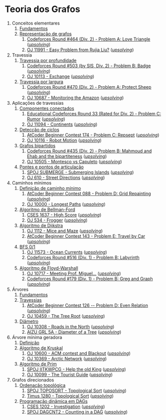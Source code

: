 Teoria dos Grafos
=================

1. Conceitos elementares
    1. [Fundamentos](slides/fundamentos/fundamentos.pdf)
    1. [Representação de grafos](slides/representacao/representacao.pdf)
        1. [Codeforces Round #464 (Div. 2) - Problem A: Love Triangle](https://codeforces.com/problemset/problem/939/A) ([_upsolving_](problems/CF_939A/CF_939A.pdf))
        1. [OJ 11991 - Easy Problem from Rujia Liu?](https://onlinejudge.org/index.php?option=onlinejudge&Itemid=8&page=show_problem&problem=3142) ([_upsolving_](problems/OJ_11991/OJ_11991.pdf))
1. Travessia
    1. [Travessia por profundidade](slides/dfs/dfs.pdf)
        1. [Codeforces Round #503 (by SIS, Div. 2) - Problem B: Badge](https://codeforces.com/problemset/problem/1020/B) ([_upsolving_](problems/CF_1020B/CF_1020B.pdf))
        1. [OJ 10113 - Exchange](https://onlinejudge.org/index.php?option=onlinejudge&Itemid=8&page=show_problem&problem=1054) ([_upsolving_](problems/OJ_10113/OJ_10113.pdf))
    1. [Travessia por largura](slides/bfs/bfs.pdf)
        1. [Codeforces Round #470 (Div. 2) - Problem A: Protect Sheep](https://codeforces.com/problemset/problem/948/A) ([_upsolving_](problems/CF_948A/CF_948A.pdf))
        1. [OJ 10687 - Monitoring the Amazon](https://onlinejudge.org/index.php?option=com_onlinejudge&Itemid=8&page=show_problem&category=0&problem=1628&mosmsg=Submission+received+with+ID+26496145) ([_upsolving_](problems/OJ_10687/OJ_10687.pdf))
1. Aplicações de travessias
    1. [Componentes conectados](slides/componentes_conectados/componentes_conectados.pdf)
        1. [Educational Codeforces Round 33 (Rated for Div. 2) - Problem C: Rumor](https://codeforces.com/contest/893/problem/C) ([_upsolving_](problems/CF_893C/CF_893C.pdf))
        1. [OJ 11094 - Continents](http://onlinejudge.org/index.php?option=com_onlinejudge&Itemid=8&category=24&page=show_problem&problem=2035) ([_upsolving_](problems/OJ_11094/OJ_11094.pdf))
    1. [Detecção de ciclos](slides/deteccao_de_ciclos/deteccao_de_ciclos.pdf)
        1. [AtCoder Beginner Contest 174 - Problem C: Repsept](https://atcoder.jp/contests/abc174/tasks/abc174_c) ([_upsolving_](problems/ABC_174C/ABC_174C.pdf))
        1. [OJ 10116 - Robot Motion](https://onlinejudge.org/index.php?option=com_onlinejudge&Itemid=8&page=show_problem&category=0&problem=1057&mosmsg=Submission+received+with+ID+26514001) ([_upsolving_](problems/OJ_10116/OJ_10116.pdf))
    1. [Grafos bipartidos](slides/grafos_bipartidos/grafos_bipartidos.pdf)
        1. [Codeforces Round #435 (Div. 2) - Problem B: Mahmoud and Ehab and the bipartiteness](https://codeforces.com/problemset/problem/862/B) ([_upsolving_](problems/CF_862B/CF_862B.pdf))
        1. [OJ 10505 - Montesco vs Capuleto](https://onlinejudge.org/index.php?option=com_onlinejudge&Itemid=8&category=24&page=show_problem&problem=1446) ([_upsolving_](problems/OJ_10505/OJ_10505.pdf))
    1. [Pontes e pontos de articulação](slides/pontes_e_pontos_de_articulacao/pontes_e_pontos_de_articulacao.pdf)
        1. [SPOJ SUBMERGE - Submerging Islands](https://www.spoj.com/problems/SUBMERGE/) ([_upsolving_](problems/SPOJ_SUBMERGE/SPOJ_SUBMERGE.pdf))
        1. [OJ 610 - Street Directions](https://onlinejudge.org/index.php?option=com_onlinejudge&Itemid=8&page=show_problem&category=0&problem=551&mosmsg=Submission+received+with+ID+26529110) ([_upsolving_](problems/OJ_610/OJ_610.pdf))
1. Caminhos mínimos
    1. [Definição de caminho mínimo](slides/caminhos_minimos/caminhos_minimos.pdf)
        1. [AtCoder Beginner Contest 088 - Problem D: Grid Repainting](https://atcoder.jp/contests/abc088/tasks/abc088_d) ([_upsolving_](problems/ABC_088D/ABC_088D.pdf))
        1. [OJ 10000 - Longest Paths](http://onlinejudge.org/index.php?option=com_onlinejudge&Itemid=8&category=24&page=show_problem&problem=941) ([_upsolving_](problems/OJ_10000/OJ_10000.pdf))
    1. [Algoritmo de Bellman-Ford](slides/bellman-ford/bellman-ford.pdf)
        1. [CSES 1637 - High Score](https://cses.fi/problemset/task/1673) ([_upsolving_](problems/CSES_1637/CSES_1637.pdf))
        1. [OJ 534 - Frogger](https://onlinejudge.org/index.php?option=com_onlinejudge&Itemid=8&category=24&page=show_problem&problem=475) ([_upsolving_](problems/OJ_534/OJ_534.pdf))
    1. [Algoritmo de Dijkstra](slides/dijkstra/dijkstra.pdf) 
        1. [OJ 1112 - Mice and Maze](http://onlinejudge.org/index.php?option=com_onlinejudge&Itemid=8&category=24&page=show_problem&problem=3553) ([_upsolving_](problems/OJ_1112/OJ_1112.pdf))
        1. [AtCoder Beginner Contest 143 - Problem E: Travel by Car](https://atcoder.jp/contests/abc143/tasks/abc143_e) ([_upsolving_](problems/ABC_143E/ABC_143E.pdf))
    1. [BFS 0/1](slides/bfs_01/bfs_01.pdf)
        1. [OJ 11573 - Ocean Currents](https://onlinejudge.org/index.php?option=com_onlinejudge&Itemid=8&category=24&page=show_problem&problem=2620) ([_upsolving_](problems/OJ_11573/OJ_11573.pdf))
        1. [Codeforces Round #516 (Div. 1) - Problem B: Labyrinth](https://codeforces.com/contest/1063/problem/B) ([_upsolving_](problems/CF_1063B/CF_1063B.pdf))
    1. [Algoritmo de Floyd-Warshall](slides/floyd-warshall/floyd-warshall.pdf)
        1. [OJ 10717 - Meeting Prof. Miguel...](https://onlinejudge.org/index.php?option=com_onlinejudge&Itemid=8&category=24&page=show_problem&problem=1112) ([_upsolving_](problems/OJ_10171/OJ_10171.pdf))
        1. [Codeforces Round #179 (Div. 1) - Problem B: Greg and Graph](https://codeforces.com/problemset/problem/295/B) ([_upsolving_](problems/CF_295B/CF_295B.pdf))
1. Árvores
    1. [Fundamentos](slides/arvores_fundamentos/arvores_fundamentos.pdf)
    1. [Travessias](slides/arvores_travessias/arvores_travessias.pdf)
        1. [AtCoder Beginner Contest 126 -- Problem D: Even Relation](https://atcoder.jp/contests/abc126/tasks/abc126_d) ([_upsolving_](problems/ABC_126D/ABC_126D.pdf))
        1. [OJ 10459 - The Tree Root](https://onlinejudge.org/index.php?option=com_onlinejudge&Itemid=8&category=24&page=show_problem&problem=1400) ([_upsolving_](problems/OJ_10459/OJ_10459.pdf))
    1. [Diâmetro](slides/arvores_diametro/arvores_diametro.pdf)
        1. [OJ 10308 - Roads in the North](http://onlinejudge.org/index.php?option=com_onlinejudge&Itemid=8&category=24&page=show_problem&problem=1249) ([_upsolving_](problems/OJ_10308/OJ_10308.pdf))
        1. [AIZU GRL 5A - Diameter of a Tree](https://judge.u-aizu.ac.jp/onlinejudge/description.jsp?id=GRL_5_A) ([_upsolving_](problems/AIZU_GRL_5_A/AIZU_GRL_5_A.pdf))
1. Árvore mínima geradora 
    1. [Definição](slides/mst_definicao/mst_definicao.pdf)
    1. [Algoritmo de Kruskal](slides/kruskal/kruskal.pdf)
        1. [OJ 10600 - ACM contest and Blackout](http://onlinejudge.org/index.php?option=com_onlinejudge&Itemid=8&category=24&page=show_problem&problem=1541) ([_upsolving_](problems/OJ_10600/OJ_10600.pdf))
        1. [OJ 10369 - Arctic Network](http://onlinejudge.org/index.php?option=com_onlinejudge&Itemid=8&category=24&page=show_problem&problem=1310) ([_upsolving_](problems/OJ_10369/OJ_10369.pdf))
    1. [Algoritmo de Prim](slides/prim/prim.pdf)
        1. [SPOJ IITKWPCG - Help the old King](https://www.spoj.com/problems/IITKWPCG/) ([_upsolving_](problems/IITKWPCG/IITKWPCK.pdf))
        1. [OJ 10099 - The Tourist Guide](http://onlinejudge.org/index.php?option=com_onlinejudge&Itemid=8&category=24&page=show_problem&problem=1040) ([_upsolving_](problems/OJ_10099/OJ_10099.pdf))
1. Grafos direcionados
    1. [Ordenação topológica](slides/topological_sort/topological_sort.pdf)
        1. [SPOJ TOPOSORT - Topological Sort](https://www.spoj.com/problems/TOPOSORT/) ([_upsolving_](problems/SPOJ_TOPOSORT/SPOJ_TOPOSORT.pdf))
        1. [Timus 1280 - Topological Sort](https://acm.timus.ru/problem.aspx?space=1&num=1280) ([_upsolving_](problems/Timus_1280/Timus_1280.pdf))
    1. [Programação dinâmica em DAGs](slides/dp_em_dags/dp_em_dags.pdf)
        1. [CSES 1202 - Investigation](https://cses.fi/problemset/task/1202) ([_upsolving_](problems/CSES_1202/CSES_1202.pdf))
        1. [SPOJ DAGCNT2 - Counting in a DAG](https://www.spoj.com/problems/DAGCNT2/) ([_upsolving_](problems/SPOJ_DAGCNT2/SPOJ_DAGCNT2.pdf))

<!---
Pendências
    - Raio de uma árvore
    - Fluxo
    - Maximum Independent Subset
    - https://en.wikipedia.org/wiki/Maximum_flow_problem#Minimum_path_cover_in_directed_acyclic_graph
-->
